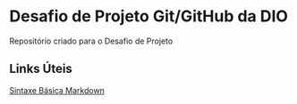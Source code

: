 # Desafio de Projeto Git/GitHub da DIO
 Repositório criado para o Desafio de Projeto
 
## Links Úteis
[Sintaxe Básica Markdown](https://www.markdownguide.org/)
